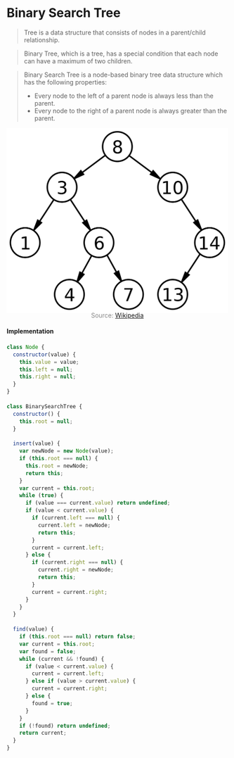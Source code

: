 # Binary Search Tree

> Tree is a data structure that consists of nodes in a parent/child relationship.

> Binary Tree, which is a tree, has a special condition that each node can have a maximum of two children.

> Binary Search Tree is a node-based binary tree data structure which has the following properties:
>
> - Every node to the left of a parent node is always less than the parent.
> - Every node to the right of a parent node is always greater than the parent.

![](binarySearchTree.png)

<p style="color: #888888; text-align: center; margin-top: -20px;">Source: <a href="https://en.wikipedia.org/wiki/Binary_search_tree">Wikipedia</a></p>

#### Implementation

```javascript
class Node {
  constructor(value) {
    this.value = value;
    this.left = null;
    this.right = null;
  }
}

class BinarySearchTree {
  constructor() {
    this.root = null;
  }

  insert(value) {
    var newNode = new Node(value);
    if (this.root === null) {
      this.root = newNode;
      return this;
    }
    var current = this.root;
    while (true) {
      if (value === current.value) return undefined;
      if (value < current.value) {
        if (current.left === null) {
          current.left = newNode;
          return this;
        }
        current = current.left;
      } else {
        if (current.right === null) {
          current.right = newNode;
          return this;
        }
        current = current.right;
      }
    }
  }

  find(value) {
    if (this.root === null) return false;
    var current = this.root;
    var found = false;
    while (current && !found) {
      if (value < current.value) {
        current = current.left;
      } else if (value > current.value) {
        current = current.right;
      } else {
        found = true;
      }
    }
    if (!found) return undefined;
    return current;
  }
}
```
